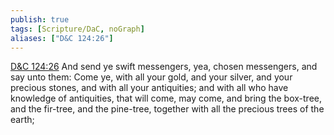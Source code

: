 ```yaml
---
publish: true
tags: [Scripture/DaC, noGraph]
aliases: ["D&C 124:26"]
---
```

[D&C 124:26](https://churchofjesuschrist.org/study/scriptures/dc-testament/dc/124?lang=eng&id=p26#p26) And send ye swift messengers, yea, chosen messengers, and say unto them: Come ye, with all your gold, and your silver, and your precious stones, and with all your antiquities; and with all who have knowledge of antiquities, that will come, may come, and bring the box-tree, and the fir-tree, and the pine-tree, together with all the precious trees of the earth;
